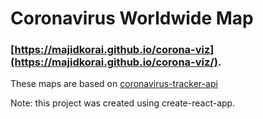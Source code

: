 # Coronavirus Worldwide Map
### [https://majidkorai.github.io/corona-viz](https://majidkorai.github.io/corona-viz/).

These maps are based on [coronavirus-tracker-api](https://github.com/ExpDev07/coronavirus-tracker-api)

Note: this project was created using create-react-app.
